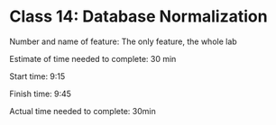 # Class 14: Database Normalization

Number and name of feature: The only feature, the whole lab

Estimate of time needed to complete: 30 min

Start time: 9:15

Finish time: 9:45

Actual time needed to complete: 30min